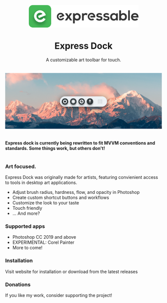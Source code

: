 <div align="center">
  <img src="https://github.com/ExpressableKeys/ExpressDock/raw/master/repo/images/logo-full.png">
  <h1>Express Dock</h1>
  A customizable art toolbar for touch.
  <br><br><br>
  <img src="https://github.com/ExpressableKeys/ExpressDock/raw/master/repo/images/github-preview.png">
</div>
<br><br>
<b>Express dock is currently being rewritten to fit MVVM conventions and standards. Some things work, but others don't!</b>
<br><br>

### Art focused.
Express Dock was originally made for artists, featuring convienient access to tools in desktop art applications.

- Adjust brush radius, hardness, flow, and opacity in Photoshop
- Create custom shortcut buttons and workflows
- Customize the look to your taste
- Touch friendly
- ... And more?

### Supported apps
- Photoshop CC 2019 and above
- EXPERIMENTAL: Corel Painter
- More to come!

### Installation

Visit website for installation or download from the latest releases

### Donations

If you like my work, consider supporting the project!
